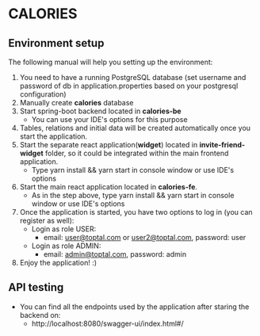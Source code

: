 # CALORIES
## Environment setup

The following manual will help you setting up the environment:
1. You need to have a running PostgreSQL database 
(set username and password of db in application.properties based on your postgresql configuration)
2. Manually create **calories** database
3. Start spring-boot backend located in **calories-be**
   - You can use your IDE's options for this purpose
4. Tables, relations and initial data will be created automatically once you start the application.
5. Start the separate react application(**widget**) located
in **invite-friend-widget** folder, so it could be integrated within the main frontend application.
   - Type yarn install && yarn start in console window or use IDE's options
6. Start the main react application located in **calories-fe**.
   - As in the step above, type yarn install && yarn start in console window or use IDE's options
7. Once the application is started, you have two options to log in (you can register as well):
    - Login as role USER:
      - email: user@toptal.com or user2@toptal.com, password: user
    - Login as role ADMIN:
      - email: admin@toptal.com, password: admin
8. Enjoy the application! :)

## API testing

- You can find all the endpoints used by the application after staring the backend on:
  - http://localhost:8080/swagger-ui/index.html#/